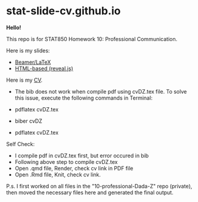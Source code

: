 # stat-slide-cv.github.io

**Hello!**

This repo is for STAT850 Homework 10: Professional Communication.

Here is my slides: 
- [Beamer/LaTeX](https://dada-z.github.io/stat-slide-cv.github.io/part1_beamer.pdf)
- [HTML-based (reveal.js)](https://dada-z.github.io/stat-slide-cv.github.io/part1_html.html#/)

Here is my [CV](https://github.com/Dada-Z/stat-slide-cv.github.io/blob/main/cvDZ.pdf). 

- The bib does not work when compile pdf using cvDZ.tex file. To solve this issue, execute the following commands in Terminal: 

- pdflatex cvDZ.tex 
- biber cvDZ 
- pdflatex cvDZ.tex

Self Check:

- I compile pdf in cvDZ.tex first, but error occured in bib
- Following above step to compile cvDZ.tex
- Open .qmd file, Render, check cv link in PDF file
- Open .Rmd file, Knit, check cv link.

P.s. I first worked on all files in the "10-professional-Dada-Z" repo (private), then moved the necessary files here and generated the final output.
